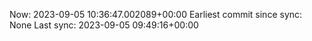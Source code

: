 Now: 2023-09-05 10:36:47.002089+00:00 Earliest commit since sync: None Last sync: 2023-09-05 09:49:16+00:00
